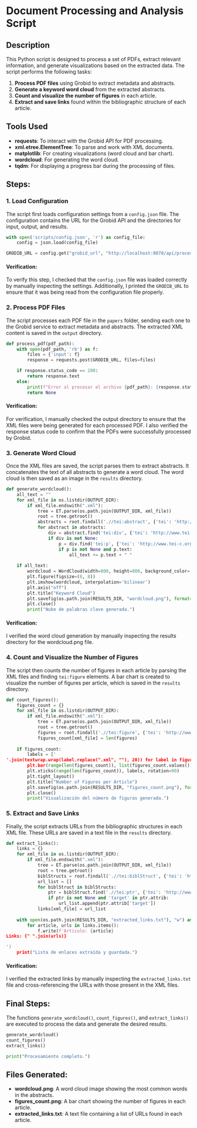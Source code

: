 
# Document Processing and Analysis Script

## Description
This Python script is designed to process a set of PDFs, extract relevant information, and generate visualizations based on the extracted data. The script performs the following tasks:

1. **Process PDF files** using Grobid to extract metadata and abstracts.
2. **Generate a keyword word cloud** from the extracted abstracts.
3. **Count and visualize the number of figures** in each article.
4. **Extract and save links** found within the bibliographic structure of each article.

## Tools Used
- **requests**: To interact with the Grobid API for PDF processing.
- **xml.etree.ElementTree**: To parse and work with XML documents.
- **matplotlib**: For creating visualizations (word cloud and bar chart).
- **wordcloud**: For generating the word cloud.
- **tqdm**: For displaying a progress bar during the processing of files.

## Steps:

### 1. **Load Configuration**
The script first loads configuration settings from a `config.json` file. The configuration contains the URL for the Grobid API and the directories for input, output, and results.

```python
with open('scripts/config.json', 'r') as config_file:
    config = json.load(config_file)

GRODIB_URL = config.get("grobid_url", "http://localhost:8070/api/processFulltextDocument")
```

#### Verification:

To verify this step, I checked that the `config.json` file was loaded correctly by manually inspecting the settings. Additionally, I printed the `GRODIB_URL` to ensure that it was being read from the configuration file properly.


### 2. **Process PDF Files**
The script processes each PDF file in the `papers` folder, sending each one to the Grobid service to extract metadata and abstracts. The extracted XML content is saved in the `output` directory.

```python
def process_pdf(pdf_path):
    with open(pdf_path, 'rb') as f:
        files = {'input': f}
        response = requests.post(GRODIB_URL, files=files)

    if response.status_code == 200:
        return response.text
    else:
        print(f"Error al procesar el archivo {pdf_path}: {response.status_code}")
        return None
```
#### Verification:

For verification, I manually checked the output directory to ensure that the XML files were being generated for each processed PDF. I also verified the response status code to confirm that the PDFs were successfully processed by Grobid.


### 3. **Generate Word Cloud**
Once the XML files are saved, the script parses them to extract abstracts. It concatenates the text of all abstracts to generate a word cloud. The word cloud is then saved as an image in the `results` directory.

```python
def generate_wordcloud():
    all_text = ""
    for xml_file in os.listdir(OUTPUT_DIR):
        if xml_file.endswith(".xml"):
            tree = ET.parse(os.path.join(OUTPUT_DIR, xml_file))
            root = tree.getroot()
            abstracts = root.findall('.//tei:abstract', {'tei': 'http://www.tei-c.org/ns/1.0'})
            for abstract in abstracts:
                div = abstract.find('tei:div', {'tei': 'http://www.tei-c.org/ns/1.0'})
                if div is not None:
                    p = div.find('tei:p', {'tei': 'http://www.tei-c.org/ns/1.0'})
                    if p is not None and p.text:
                        all_text += p.text + " "
    
    if all_text:
        wordcloud = WordCloud(width=800, height=800, background_color='white').generate(all_text)
        plt.figure(figsize=(8, 8))
        plt.imshow(wordcloud, interpolation='bilinear')
        plt.axis("off")
        plt.title("Keyword Cloud")
        plt.savefig(os.path.join(RESULTS_DIR, "wordcloud.png"), format='png')
        plt.close()
        print("Nube de palabras clave generada.")
```

#### Verification:

I verified the word cloud generation by manually inspecting the results directory for the wordcloud.png file.


### 4. **Count and Visualize the Number of Figures**
The script then counts the number of figures in each article by parsing the XML files and finding `tei:figure` elements. A bar chart is created to visualize the number of figures per article, which is saved in the `results` directory.

```python
def count_figures():
    figures_count = {}
    for xml_file in os.listdir(OUTPUT_DIR):
        if xml_file.endswith(".xml"):
            tree = ET.parse(os.path.join(OUTPUT_DIR, xml_file))
            root = tree.getroot()
            figures = root.findall('.//tei:figure', {'tei': 'http://www.tei-c.org/ns/1.0'})
            figures_count[xml_file] = len(figures)
    
    if figures_count:
        labels = ['
'.join(textwrap.wrap(label.replace(".xml", ""), 20)) for label in figures_count.keys()]
        plt.bar(range(len(figures_count)), list(figures_count.values()), align='center')
        plt.xticks(range(len(figures_count)), labels, rotation=90)
        plt.tight_layout()
        plt.title("Number of Figures per Article")
        plt.savefig(os.path.join(RESULTS_DIR, "figures_count.png"), format='png')
        plt.close()
        print("Visualización del número de figuras generada.")
```


### 5. **Extract and Save Links**
Finally, the script extracts URLs from the bibliographic structures in each XML file. These URLs are saved in a text file in the `results` directory.

```python
def extract_links():
    links = {}
    for xml_file in os.listdir(OUTPUT_DIR):
        if xml_file.endswith(".xml"):
            tree = ET.parse(os.path.join(OUTPUT_DIR, xml_file))
            root = tree.getroot()
            biblStructs = root.findall('.//tei:biblStruct', {'tei': 'http://www.tei-c.org/ns/1.0'})
            url_list = []
            for biblStruct in biblStructs:
                ptr = biblStruct.find('.//tei:ptr', {'tei': 'http://www.tei-c.org/ns/1.0'})
                if ptr is not None and 'target' in ptr.attrib:
                    url_list.append(ptr.attrib['target'])
            links[xml_file] = url_list
    
    with open(os.path.join(RESULTS_DIR, "extracted_links.txt"), "w") as f:
        for article, urls in links.items():
            f.write(f'Articulo: {article}
Links: {" ".join(urls)}

')
    print("Lista de enlaces extraída y guardada.")
```

#### Verification:

I verified the extracted links by manually inspecting the `extracted_links.txt` file and cross-referencing the URLs with those present in the XML files.


## Final Steps:
The functions `generate_wordcloud()`, `count_figures()`, and `extract_links()` are executed to process the data and generate the desired results.

```python
generate_wordcloud()
count_figures()
extract_links()

print("Procesamiento completo.")
```

## Files Generated:
- **wordcloud.png**: A word cloud image showing the most common words in the abstracts.
- **figures_count.png**: A bar chart showing the number of figures in each article.
- **extracted_links.txt**: A text file containing a list of URLs found in each article.
